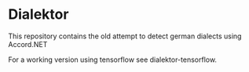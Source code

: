 # Dialektor
This repository contains the old attempt to detect german dialects using Accord.NET

For a working version using tensorflow see dialektor-tensorflow.

